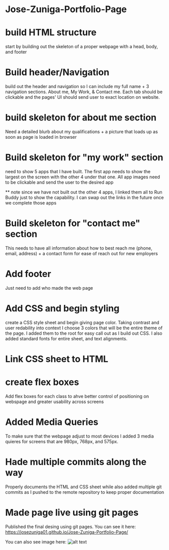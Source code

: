 # Jose-Zuniga-Portfolio-Page

# build HTML structure 
start by building out the skeleton of a proper webpage with a head, body, and footer

# Build header/Navigation 

build out the header and navigation so I can include my full name + 3 navigation sections. About me, My Work, & Contact me. Each tab should be clickable and the pages' UI should send user to exact location on website. 

# build skeleton for about me section  

Need a detailed blurb about my qualifications + a picture that loads up as soon as page is loaded in browser 

# Build skeleton for "my work" section

need to show 5 apps that I have built. The first app needs to show the largest on the screen with the other 4 under that one. All app images need to be clickable and send the user to the desired app

** note since we have not built out the other 4 apps, I linked them all to Run Buddy just to show the capability. I can swap out the links in the future once we complete those apps

# Build skeleton for "contact me" section 

This needs to have all information about how to best reach me (phone, email, address) + a contact form for ease of reach out for new employers

# Add footer 

Just need to add who made the web page

# Add CSS and begin styling

create a CSS style sheet and begin giving page color. Taking contrast and user redability into context I choose 3 colors that will be the entire theme of the page. I added them to the root for easy call out as I build out CSS. I also added standard fonts for entire sheet, and text alignments.

# Link CSS sheet to HTML

# create flex boxes 

Add flex boxes for each class to ahve better control of positioning on webspage and greater usability across screens

# Added Media Queries 

To make sure that the webpage adjust to most devices I added 3 media quieres for screens that are 980px, 768px, and 575px. 

# Hade multiple commits along the way 


Properly documents the HTML and CSS sheet while also added multiple git commits as I pushed to the remote repository to keep proper documentation 

# Made page live using git pages 

Published the final desing using git pages. You can see it here: https://josezuniga01.github.io/Jose-Zuniga-Portfolio-Page/ 

You can also see image here: 
![alt text](./Assets/images/Porfolio%20site.png)